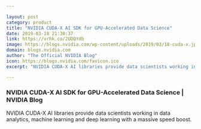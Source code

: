 ```yaml
---

layout: post
category: product
title: "NVIDIA CUDA-X AI SDK for GPU-Accelerated Data Science"
date: 2019-03-18 21:30:37
link: https://vrhk.co/2UDQYdb
image: https://blogs.nvidia.com/wp-content/uploads/2019/03/18-cuda-x.jpg
domain: blogs.nvidia.com
author: "The Official NVIDIA Blog"
icon: https://blogs.nvidia.com/favicon.ico
excerpt: "NVIDIA CUDA-X AI libraries provide data scientists working in data analytics, machine learning and deep learning with a massive speed boost."

---
```


### NVIDIA CUDA-X AI SDK for GPU-Accelerated Data Science | NVIDIA Blog

NVIDIA CUDA-X AI libraries provide data scientists working in data analytics, machine learning and deep learning with a massive speed boost.